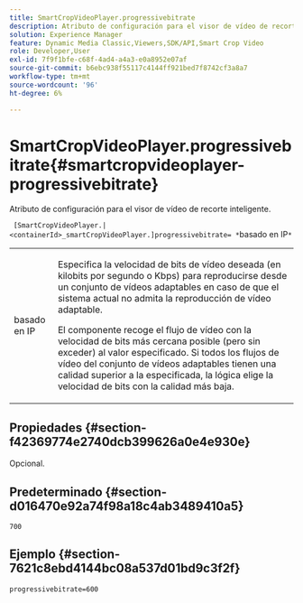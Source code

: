 ```yaml
---
title: SmartCropVideoPlayer.progressivebitrate
description: Atributo de configuración para el visor de vídeo de recorte inteligente.
solution: Experience Manager
feature: Dynamic Media Classic,Viewers,SDK/API,Smart Crop Video
role: Developer,User
exl-id: 7f9f1bfe-c68f-4ad4-a4a3-e0a8952e07af
source-git-commit: b6ebc938f55117c4144ff921bed7f8742cf3a8a7
workflow-type: tm+mt
source-wordcount: '96'
ht-degree: 6%

---
```


# SmartCropVideoPlayer.progressivebitrate{#smartcropvideoplayer-progressivebitrate}

Atributo de configuración para el visor de vídeo de recorte inteligente.

` [SmartCropVideoPlayer.|<containerId>_smartCropVideoPlayer.]progressivebitrate= *`basado en IP`*`

<table id="table_C616483932C2482CA9794DDD7313FD7C"> 
 <tbody> 
  <tr> 
   <td colname="col1"> <p> <span class="codeph"> basado en IP</span> </p> </td> 
   <td colname="col2"> <p> Especifica la velocidad de bits de vídeo deseada (en kilobits por segundo o Kbps) para reproducirse desde un conjunto de vídeos adaptables en caso de que el sistema actual no admita la reproducción de vídeo adaptable. </p> <p>El componente recoge el flujo de vídeo con la velocidad de bits más cercana posible (pero sin exceder) al valor especificado. Si todos los flujos de vídeo del conjunto de vídeos adaptables tienen una calidad superior a la especificada, la lógica elige la velocidad de bits con la calidad más baja. </p> </td> 
  </tr> 
 </tbody> 
</table>

## Propiedades {#section-f42369774e2740dcb399626a0e4e930e}

Opcional.

## Predeterminado {#section-d016470e92a74f98a18c4ab3489410a5}

`700`

## Ejemplo {#section-7621c8ebd4144bc08a537d01bd9c3f2f}

```
progressivebitrate=600
```
